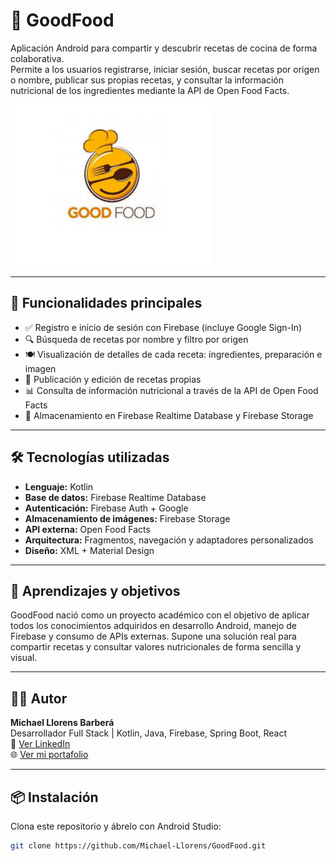 # 🍲 GoodFood

Aplicación Android para compartir y descubrir recetas de cocina de forma colaborativa.  
Permite a los usuarios registrarse, iniciar sesión, buscar recetas por origen o nombre, publicar sus propias recetas, y consultar la información nutricional de los ingredientes mediante la API de Open Food Facts.

![GoodFood Screenshot](./img/goodfood.png) <!-- Puedes cambiar esta imagen por una captura real -->

---

## 📱 Funcionalidades principales

- ✅ Registro e inicio de sesión con Firebase (incluye Google Sign-In)
- 🔍 Búsqueda de recetas por nombre y filtro por origen
- 🍽️ Visualización de detalles de cada receta: ingredientes, preparación e imagen
- 📝 Publicación y edición de recetas propias
- 📊 Consulta de información nutricional a través de la API de Open Food Facts
- 💾 Almacenamiento en Firebase Realtime Database y Firebase Storage

---

## 🛠️ Tecnologías utilizadas

- **Lenguaje:** Kotlin
- **Base de datos:** Firebase Realtime Database
- **Autenticación:** Firebase Auth + Google
- **Almacenamiento de imágenes:** Firebase Storage
- **API externa:** Open Food Facts
- **Arquitectura:** Fragmentos, navegación y adaptadores personalizados
- **Diseño:** XML + Material Design

---

## 🧠 Aprendizajes y objetivos

GoodFood nació como un proyecto académico con el objetivo de aplicar todos los conocimientos adquiridos en desarrollo Android, manejo de Firebase y consumo de APIs externas. Supone una solución real para compartir recetas y consultar valores nutricionales de forma sencilla y visual.

---

## 👨‍💻 Autor

**Michael Llorens Barberá**  
Desarrollador Full Stack | Kotlin, Java, Firebase, Spring Boot, React  
📧 [Ver LinkedIn](https://www.linkedin.com/in/michael-llorens-barbera-32b9272b3/)  
🌐 [Ver mi portafolio](https://github.com/Michael-Llorens)

---

## 📦 Instalación

Clona este repositorio y ábrelo con Android Studio:

```bash
git clone https://github.com/Michael-Llorens/GoodFood.git
